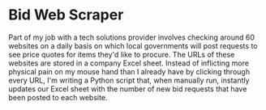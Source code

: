 Bid Web Scraper
======

Part of my job with a tech solutions provider involves checking around 60 websites on a daily basis on which local governments will post requests to see price quotes for items they'd like to procure. The URLs of these websites are stored in a company Excel sheet. Instead of inflicting more physical pain on my mouse hand than I already have by clicking through every URL, I'm writing a Python script that, when manually run, instantly updates our Excel sheet with the number of new bid requests that have been posted to each website.

